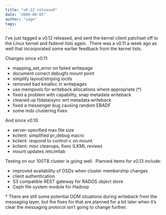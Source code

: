 ```yaml
---
title: "v0.12 released"
date: "2009-08-05"
author: "sage"
tags: 
---
```


I’ve just tagged a v0.12 released, and sent the kernel client patchset off to the Linux kernel and fsdevel lists again.  There was a v0.11 a week ago as well that incorporated some earlier feedback from the kernel lists.

Changes since v0.11:

- mapping\_set\_error on failed writepage
- document correct debugfs mount point
- simplify layout/striping ioctls
- removed bad kmalloc in writepages
- use mempools for writeback allocations where appropriate (\*)
- fixed a problem with capability, snap metadata writeback
- cleaned up f(data)sync wrt metadata writeback
- fixed a messenger bug causing random EBADF
- some mds clustering fixes

And since v0.10:

- server-specified max file size
- kclient: simplified pr\_debug macro
- kclient: respond to control-c on mount
- kclient: misc cleanups, fixes (LKML review)
- mount updates /etc/mtab

Testing on our 100TB cluster is going well.  Planned items for v0.13 include:

- improved availability of OSDs when cluster membership changes
- client authentication
- S3 compatible REST gateway for RADOS object store
- Ceph file system module for Hadoop

\* There are still some potential OOM situations during writeback from the messaging layer, but the fixes for that are planned for a bit later when it’s clear the messaging protocol isn’t going to change further.

